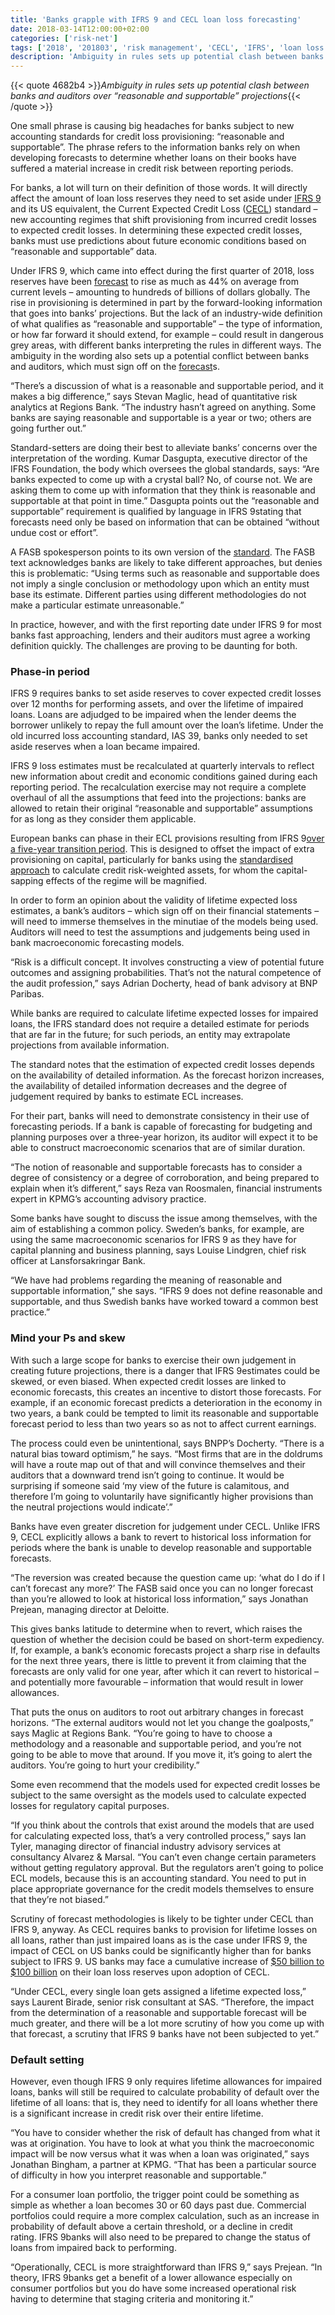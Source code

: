 ```yaml
---
title: 'Banks grapple with IFRS 9 and CECL loan loss forecasting'
date: 2018-03-14T12:00:00+02:00
categories: ['risk-net']
tags: ['2018', '201803', 'risk management', 'CECL', 'IFRS', 'loan loss', 'banks']
description: 'Ambiguity in rules sets up potential clash between banks and auditors over “reasonable and supportable” projections'
---
```


{{< quote 4682b4 >}}_Ambiguity in rules sets up potential clash between banks and auditors over “reasonable and supportable” projections_{{< /quote >}}

One small phrase is causing big headaches for banks subject to new accounting standards for credit loss provisioning: “reasonable and supportable”. The phrase refers to the information banks rely on when developing forecasts to determine whether loans on their books have suffered a material increase in credit risk between reporting periods.

For banks, a lot will turn on their definition of those words. It will directly affect the amount of loan loss reserves they need to set aside under [IFRS 9](https://www.risk.net/topics/ifrs-9) and its US equivalent, the Current Expected Credit Loss ([CECL](https://www.risk.net/topics/current-expected-credit-loss-cecl)) standard – new accounting regimes that shift provisioning from incurred credit losses to expected credit losses. In determining these expected credit losses, banks must use predictions about future economic conditions based on “reasonable and supportable” data.

Under IFRS 9, which came into effect during the first quarter of 2018, loss reserves have been [forecast](https://www.risk.net/risk-management/5357926/banks-eye-synthetic-securitisation-to-smooth-ifrs-9-loan-loss-volatility) to rise as much as 44% on average from current levels – amounting to hundreds of billions of dollars globally. The rise in provisioning is determined in part by the forward-looking information that goes into banks’ projections. But the lack of an industry-wide definition of what qualifies as “reasonable and supportable” – the type of information, or how far forward it should extend, for example – could result in dangerous grey areas, with different banks interpreting the rules in different ways. The ambiguity in the wording also sets up a potential conflict between banks and auditors, which must sign off on the [forecast](https://www.risk.net/risk-management/5357926/banks-eye-synthetic-securitisation-to-smooth-ifrs-9-loan-loss-volatility)s.

“There’s a discussion of what is a reasonable and supportable period, and it makes a big difference,” says Stevan Maglic, head of quantitative risk analytics at Regions Bank. “The industry hasn’t agreed on anything. Some banks are saying reasonable and supportable is a year or two; others are going further out.”

Standard-setters are doing their best to alleviate banks’ concerns over the interpretation of the wording. Kumar Dasgupta, executive director of the IFRS Foundation, the body which oversees the global standards, says: “Are banks expected to come up with a crystal ball? No, of course not. We are asking them to come up with information that they think is reasonable and supportable at that point in time.” Dasgupta points out the “reasonable and supportable” requirement is qualified by language in IFRS 9stating that forecasts need only be based on information that can be obtained “without undue cost or effort”.

A FASB spokesperson points to its own version of the [standard](http://www.fasb.org/jsp/FASB/Document_C/DocumentPage?cid=1176168232528&acceptedDisclaimer=true). The FASB text acknowledges banks are likely to take different approaches, but denies this is problematic: “Using terms such as reasonable and supportable does not imply a single conclusion or methodology upon which an entity must base its estimate. Different parties using different methodologies do not make a particular estimate unreasonable.”

In practice, however, and with the first reporting date under IFRS 9 for most banks fast approaching, lenders and their auditors must agree a working definition quickly. The challenges are proving to be daunting for both.

### Phase-in period

IFRS 9 requires banks to set aside reserves to cover expected credit losses over 12 months for performing assets, and over the lifetime of impaired loans. Loans are adjudged to be impaired when the lender deems the borrower unlikely to repay the full amount over the loan’s lifetime. Under the old incurred loss accounting standard, IAS 39, banks only needed to set aside reserves when a loan became impaired.

IFRS 9 loss estimates must be recalculated at quarterly intervals to reflect new information about credit and economic conditions gained during each reporting period. The recalculation exercise may not require a complete overhaul of all the assumptions that feed into the projections: banks are allowed to retain their original “reasonable and supportable” assumptions for as long as they consider them applicable.

European banks can phase in their ECL provisions resulting from IFRS 9[over a five-year transition period](https://www.risk.net/regulation/5364231/doubts-cast-on-europes-ifrs-9-transition-period). This is designed to offset the impact of extra provisioning on capital, particularly for banks using the [standardised approach](https://www.risk.net/regulation/5292961/basel-capital-floor-faces-credit-risk-eclipse) to calculate credit risk-weighted assets, for whom the capital-sapping effects of the regime will be magnified.

In order to form an opinion about the validity of lifetime expected loss estimates, a bank’s auditors – which sign off on their financial statements – will need to immerse themselves in the minutiae of the models being used. Auditors will need to test the assumptions and judgements being used in bank macroeconomic forecasting models.

“Risk is a difficult concept. It involves constructing a view of potential future outcomes and assigning probabilities. That’s not the natural competence of the audit profession,” says Adrian Docherty, head of bank advisory at BNP Paribas.

While banks are required to calculate lifetime expected losses for impaired loans, the IFRS standard does not require a detailed estimate for periods that are far in the future; for such periods, an entity may extrapolate projections from available information.

The standard notes that the estimation of expected credit losses depends on the availability of detailed information. As the forecast horizon increases, the availability of detailed information decreases and the degree of judgement required by banks to estimate ECL increases.

For their part, banks will need to demonstrate consistency in their use of forecasting periods. If a bank is capable of forecasting for budgeting and planning purposes over a three-year horizon, its auditor will expect it to be able to construct macroeconomic scenarios that are of similar duration.

“The notion of reasonable and supportable forecasts has to consider a degree of consistency or a degree of corroboration, and being prepared to explain when it’s different,” says Reza van Roosmalen, financial instruments expert in KPMG’s accounting advisory practice.

Some banks have sought to discuss the issue among themselves, with the aim of establishing a common policy. Sweden’s banks, for example, are using the same macroeconomic scenarios for IFRS 9 as they have for capital planning and business planning, says Louise Lindgren, chief risk officer at Lansforsakringar Bank.

“We have had problems regarding the meaning of reasonable and supportable information,” she says. “IFRS 9 does not define reasonable and supportable, and thus Swedish banks have worked toward a common best practice.”

### Mind your Ps and skew

With such a large scope for banks to exercise their own judgement in creating future projections, there is a danger that IFRS 9estimates could be skewed, or even biased. When expected credit losses are linked to economic forecasts, this creates an incentive to distort those forecasts. For example, if an economic forecast predicts a deterioration in the economy in two years, a bank could be tempted to limit its reasonable and supportable forecast period to less than two years so as not to affect current earnings.

The process could even be unintentional, says BNPP’s Docherty. “There is a natural bias toward optimism,” he says. “Most firms that are in the doldrums will have a route map out of that and will convince themselves and their auditors that a downward trend isn’t going to continue. It would be surprising if someone said ‘my view of the future is calamitous, and therefore I’m going to voluntarily have significantly higher provisions than the neutral projections would indicate’.”

Banks have even greater discretion for judgement under CECL. Unlike IFRS 9, CECL explicitly allows a bank to revert to historical loss information for periods where the bank is unable to develop reasonable and supportable forecasts.

“The reversion was created because the question came up: ‘what do I do if I can’t forecast any more?’ The FASB said once you can no longer forecast than you’re allowed to look at historical loss information,” says Jonathan Prejean, managing director at Deloitte.

This gives banks latitude to determine when to revert, which raises the question of whether the decision could be based on short-term expediency. If, for example, a bank’s economic forecasts project a sharp rise in defaults for the next three years, there is little to prevent it from claiming that the forecasts are only valid for one year, after which it can revert to historical – and potentially more favourable – information that would result in lower allowances.

That puts the onus on auditors to root out arbitrary changes in forecast horizons. “The external auditors would not let you change the goalposts,” says Maglic at Regions Bank. “You’re going to have to choose a methodology and a reasonable and supportable period, and you’re not going to be able to move that around. If you move it, it’s going to alert the auditors. You’re going to hurt your credibility.”

Some even recommend that the models used for expected credit losses be subject to the same oversight as the models used to calculate expected losses for regulatory capital purposes.

“If you think about the controls that exist around the models that are used for calculating expected loss, that’s a very controlled process,” says Ian Tyler, managing director of financial industry advisory services at consultancy Alvarez & Marsal. “You can’t even change certain parameters without getting regulatory approval. But the regulators aren’t going to police ECL models, because this is an accounting standard. You need to put in place appropriate governance for the credit models themselves to ensure that they’re not biased.”

Scrutiny of forecast methodologies is likely to be tighter under CECL than IFRS 9, anyway. As CECL requires banks to provision for lifetime losses on all loans, rather than just impaired loans as is the case under IFRS 9, the impact of CECL on US banks could be significantly higher than for banks subject to IFRS 9. US banks may face a cumulative increase of [$50 billion to $100 billion](https://www.risk.net/risk-management/2466928/mind-gaap-us-banks-brace-50-100bn-capital-hit) on their loan loss reserves upon adoption of CECL.

“Under CECL, every single loan gets assigned a lifetime expected loss,” says Laurent Birade, senior risk consultant at SAS. “Therefore, the impact from the determination of a reasonable and supportable forecast will be much greater, and there will be a lot more scrutiny of how you come up with that forecast, a scrutiny that IFRS 9 banks have not been subjected to yet.”

### Default setting

However, even though IFRS 9 only requires lifetime allowances for impaired loans, banks will still be required to calculate probability of default over the lifetime of all loans: that is, they need to identify for all loans whether there is a significant increase in credit risk over their entire lifetime.

“You have to consider whether the risk of default has changed from what it was at origination. You have to look at what you think the macroeconomic impact will be now versus what it was when a loan was originated,” says Jonathan Bingham, a partner at KPMG. “That has been a particular source of difficulty in how you interpret reasonable and supportable.”

For a consumer loan portfolio, the trigger point could be something as simple as whether a loan becomes 30 or 60 days past due. Commercial portfolios could require a more complex calculation, such as an increase in probability of default above a certain threshold, or a decline in credit rating. IFRS 9banks will also need to be prepared to change the status of loans from impaired back to performing.

“Operationally, CECL is more straightforward than IFRS 9,” says Prejean. “In theory, IFRS 9banks get a benefit of a lower allowance especially on consumer portfolios but you do have some increased operational risk having to determine that staging criteria and monitoring it.”

